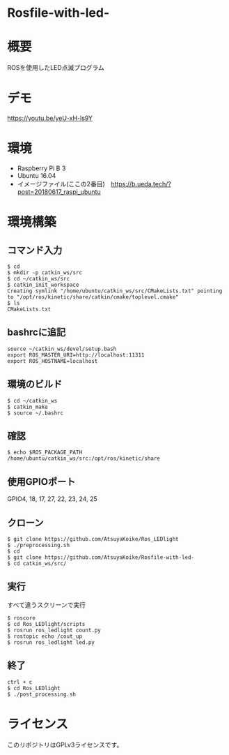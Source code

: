 # Rosfile-with-led-

# 概要
ROSを使用したLED点滅プログラム

# デモ
https://youtu.be/yeU-xH-ls9Y

# 環境
- Raspberry Pi B 3
 - Ubuntu 16.04
 - イメージファイル(ここの2番目)　https://b.ueda.tech/?post=20180617_raspi_ubuntu

# 環境構築
## コマンド入力
```
$ cd
$ mkdir -p catkin_ws/src
$ cd ~/catkin_ws/src
$ catkin_init_workspace 
Creating symlink "/home/ubuntu/catkin_ws/src/CMakeLists.txt" pointing to "/opt/ros/kinetic/share/catkin/cmake/toplevel.cmake"
$ ls
CMakeLists.txt
```
## bashrcに追記
```
source ~/catkin_ws/devel/setup.bash
export ROS_MASTER_URI=http://localhost:11311
export ROS_HOSTNAME=localhost
```
## 環境のビルド
```
$ cd ~/catkin_ws
$ catkin_make
$ source ~/.bashrc
```
## 確認
```
$ echo $ROS_PACKAGE_PATH
/home/ubuntu/catkin_ws/src:/opt/ros/kinetic/share
```

## 使用GPIOポート
GPIO4, 18, 17, 27, 22, 23, 24, 25

## クローン
```
$ git clone https://github.com/AtsuyaKoike/Ros_LEDlight
$ ./preprocessing.sh
$ cd
$ git clone https://github.com/AtsuyaKoike/Rosfile-with-led-
$ cd catkin_ws/src/
```
## 実行
すべて違うスクリーンで実行
```
$ roscore
$ cd Ros_LEDlight/scripts
$ rosrun ros_ledlight count.py
$ rostopic echo /cout_up
$ rosrun ros_ledlight led.py
```
## 終了
```
ctrl + c
$ cd Ros_LEDlight
$ ./post_processing.sh
```

# ライセンス
このリポジトリはGPLv3ライセンスです。
